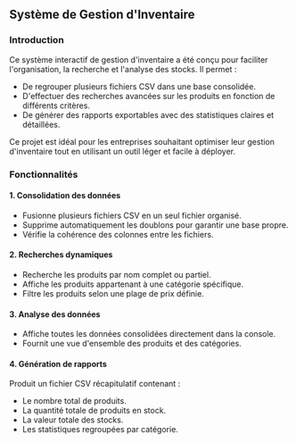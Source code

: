 ## Système de Gestion d'Inventaire

### Introduction
Ce système interactif de gestion d'inventaire a été conçu pour faciliter l'organisation, la recherche et l'analyse des stocks. Il permet :

- De regrouper plusieurs fichiers CSV dans une base consolidée.
- D'effectuer des recherches avancées sur les produits en fonction de différents critères.
- De générer des rapports exportables avec des statistiques claires et détaillées.

Ce projet est idéal pour les entreprises souhaitant optimiser leur gestion d'inventaire tout en utilisant un outil léger et facile à déployer.

### Fonctionnalités

#### 1. Consolidation des données
- Fusionne plusieurs fichiers CSV en un seul fichier organisé.
- Supprime automatiquement les doublons pour garantir une base propre.
- Vérifie la cohérence des colonnes entre les fichiers.

#### 2. Recherches dynamiques
- Recherche les produits par nom complet ou partiel.
- Affiche les produits appartenant à une catégorie spécifique.
- Filtre les produits selon une plage de prix définie.

#### 3. Analyse des données
- Affiche toutes les données consolidées directement dans la console.
- Fournit une vue d'ensemble des produits et des catégories.

#### 4. Génération de rapports
Produit un fichier CSV récapitulatif contenant :
- Le nombre total de produits.
- La quantité totale de produits en stock.
- La valeur totale des stocks.
- Les statistiques regroupées par catégorie.